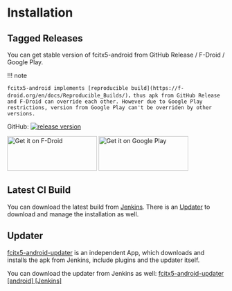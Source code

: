 # Installation

## Tagged Releases

You can get stable version of fcitx5-android from GitHub Release / F-Droid / Google Play.

!!! note

    fcitx5-android implements [reproducible build](https://f-droid.org/en/docs/Reproducible_Builds/)，thus apk from GitHub Release and F-Droid can override each other. However due to Google Play restrictions, version from Google Play can't be overriden by other versions.

GitHub: [![release version](https://img.shields.io/github/v/release/fcitx5-android/fcitx5-android)](https://github.com/fcitx5-android/fcitx5-android/releases)

[<img src="https://fdroid.gitlab.io/artwork/badge/get-it-on.png" alt="Get it on F-Droid" width="207" height="80">](https://f-droid.org/packages/org.fcitx.fcitx5.android)
[<img alt="Get it on Google Play" src="https://play.google.com/intl/en_us/badges/static/images/badges/en_badge_web_generic.png" width="207" height="80">](https://play.google.com/store/apps/details?id=org.fcitx.fcitx5.android)

## Latest CI Build

You can download the latest build from [Jenkins](https://jenkins.fcitx-im.org/job/android/job/fcitx5-android/). There is an [Updater](#updater) to download and manage the installation as well.

## Updater

[fcitx5-android-updater](https://github.com/fcitx5-android/fcitx5-android-updater) is an independent App, which downloads and installs the apk from Jenkins, include plugins and the updater itself.

You can download the updater from Jenkins as well: [fcitx5-android-updater [android] [Jenkins]](https://jenkins.fcitx-im.org/job/android/job/fcitx5-android-updater/)
